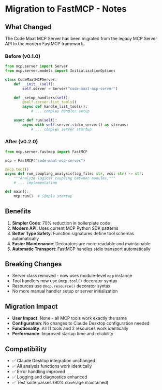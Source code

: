 # Migration to FastMCP - Notes

## What Changed

The Code Maat MCP Server has been migrated from the legacy MCP Server API to the modern FastMCP framework.

### Before (v0.1.0)
```python
from mcp.server import Server
from mcp.server.models import InitializationOptions

class CodeMaatMCPServer:
    def __init__(self):
        self.server = Server("code-maat-mcp-server")
        
    def _setup_handlers(self):
        @self.server.list_tools()
        async def handle_list_tools():
            # ... complex handler setup
            
    async def run(self):
        async with self.server.stdio_server() as streams:
            # ... complex server startup
```

### After (v0.2.0)
```python
from mcp.server.fastmcp import FastMCP

mcp = FastMCP("code-maat-mcp-server")

@mcp.tool()
async def run_coupling_analysis(log_file: str, vcs: str) -> str:
    """Analyze logical coupling between modules."""
    # ... implementation

def main():
    mcp.run()  # Simple startup
```

## Benefits

1. **Simpler Code**: 70% reduction in boilerplate code
2. **Modern API**: Uses current MCP Python SDK patterns
3. **Better Type Safety**: Function signatures define tool schemas automatically  
4. **Easier Maintenance**: Decorators are more readable and maintainable
5. **Automatic Transport**: FastMCP handles stdio transport automatically

## Breaking Changes

- Server class removed - now uses module-level `mcp` instance
- Tool handlers now use `@mcp.tool()` decorator syntax
- Resources use `@mcp.resource()` decorator syntax
- No more manual handler setup or server initialization

## Migration Impact

- **User Impact**: None - all MCP tools work exactly the same
- **Configuration**: No changes to Claude Desktop configuration needed
- **Functionality**: All 11 tools and 2 resources work identically
- **Performance**: Improved startup time and reliability

## Compatibility

- ✅ Claude Desktop integration unchanged
- ✅ All analysis functions work identically  
- ✅ Error handling improved
- ✅ Logging and diagnostics enhanced
- ✅ Test suite passes (90% coverage maintained)